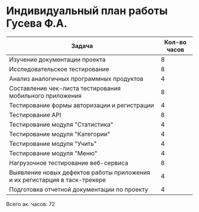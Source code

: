 # Индивидуальный план работы Гусева Ф.А.

|    Задача    |     Кол-во часов                            |
|------------  |---------------------------------------------|
| Изучение документации проекта | 8 |
| Исследовательское тестирование | 8 |
| Анализ аналогичных программных продуктов | 4 |
| Составление чек-листа тестирования мобильного приложения | 8 |
| Тестирование формы авторизации и регистрации | 4 |
| Тестирование API  | 8 |
| Тестирование модуля "Статистика"  | 4 |
| Тестирование модуля "Категории"  | 4 |
| Тестирование модуля "Учить"  | 4 |
| Тестирование модуля "Меню"  | 4 |
| Нагрузочное тестирование веб-сервиса | 8 |
| Выявление новых дефектов работы приложения и их регистарция в таск-трекере | 4 |
| Подготовка отчетной документации по проекту | 4 |


Всего ак. часов: 72